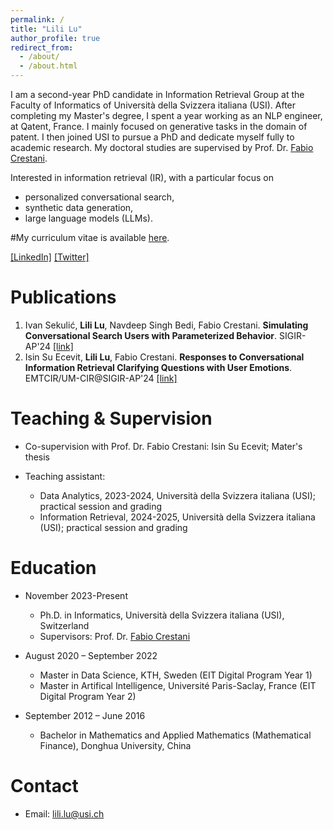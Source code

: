 ```yaml
---
permalink: /
title: "Lili Lu"
author_profile: true
redirect_from: 
  - /about/
  - /about.html
---
```


I am a second-year PhD candidate in Information Retrieval Group at the Faculty of Informatics of Università della Svizzera italiana (USI). After completing my Master's degree, I spent a year working as an NLP engineer, at Qatent, France. I mainly focused on generative tasks in the domain of patent. I then joined USI to pursue a PhD and dedicate myself fully to academic research. My doctoral studies are supervised by Prof. Dr. [Fabio Crestani](https://scholar.google.com/citations?user=EoGBsiMAAAAJ&hl=en).

Interested in information retrieval (IR), with a particular focus on 

- personalized conversational search, 
- synthetic data generation,
- large language models (LLMs).

#My curriculum vitae is available [here](https://SimonLupart.github.io/files/CV_Simon_Lupart.pdf).   

[[LinkedIn]](www.linkedin.com/in/lili-lu) [[Twitter]](https://x.com/lililu0963)



Publications
======
1. Ivan Sekulić, **Lili Lu**, Navdeep Singh Bedi, Fabio Crestani. **Simulating Conversational Search Users with Parameterized Behavior**. SIGIR-AP'24 [[link]](https://dl.acm.org/doi/pdf/10.1145/3673791.3698425)
2. Isin Su Ecevit, **Lili Lu**, Fabio Crestani. **Responses to Conversational Information Retrieval Clarifying Questions with User Emotions**. EMTCIR/UM-CIR@SIGIR-AP'24 [[link]](https://ceur-ws.org/Vol-3854/um-cir-2.pdf)


Teaching & Supervision
======
* Co-supervision with Prof. Dr. Fabio Crestani: Isin Su Ecevit; Mater's thesis
    
* Teaching assistant: 
  - Data Analytics, 2023-2024, Università della Svizzera italiana (USI); practical session and grading
  - Information Retrieval, 2024-2025, Università della Svizzera italiana (USI); practical session and grading

Education
======
* November 2023-Present   
  - Ph.D. in Informatics, Università della Svizzera italiana (USI), Switzerland  
  - Supervisors: Prof. Dr. [Fabio Crestani](https://scholar.google.com/citations?user=EoGBsiMAAAAJ&hl=en)

* August 2020 – September 2022    
  - Master in Data Science, KTH, Sweden (EIT Digital Program Year 1)
  - Master in Artifical Intelligence, Université Paris-Saclay, France (EIT Digital Program Year 2)
 
* September 2012 – June 2016  
  - Bachelor in Mathematics and Applied Mathematics (Mathematical Finance), Donghua University, China  

Contact
======
* Email: lili.lu@usi.ch

<script type='text/javascript' id='clustrmaps' src='//cdn.clustrmaps.com/map_v2.js?cl=ffffff&w=350&t=tt&d=U7sDAtZ-Gc9txp9FXtR_9aTt3s0QsAcWShXKgsGv4MY'></script>
